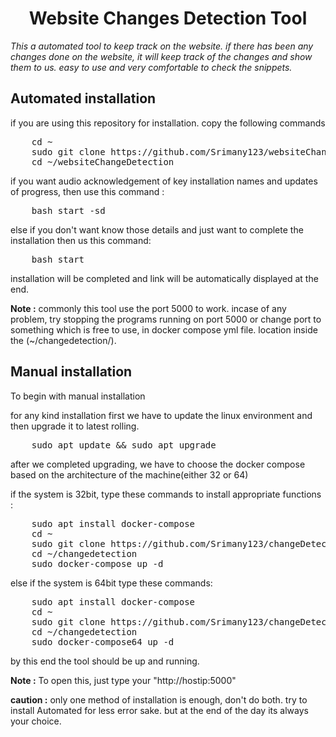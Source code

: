 <h1 align="center">Website Changes Detection Tool</h1>
<i>This a automated tool to keep track on the website. if there has been any changes done on the website, it will keep track of the changes and show them to us. easy to use and very comfortable to check the snippets.</i>

<h2>Automated installation</h2>
  
if you are using this repository for installation. copy the following commands
  
<div>
  <pre>
    cd ~
    sudo git clone https://github.com/Srimany123/websiteChangeDetection.git
    cd ~/websiteChangeDetection</pre>
  
  if you want audio acknowledgement of key installation names and updates of progress, then use this command : 
  
  <pre>
    bash start -sd</pre>
  else if you don't want know those details and just want to complete the installation then us this command:
  <pre>
    bash start</pre>
</div>
<p>installation will be completed and link will be automatically displayed at the end.
</p>
<b> Note :</b> commonly this tool use the port 5000 to work. incase of any problem, try stopping the programs running on port 5000 or change port to something which is free to use, in docker compose yml file. location inside the (~/changedetection/).

<h2>Manual installation</h2>

To begin with manual installation

<div>
  for any kind installation first we have to update the linux environment and then upgrade it to latest rolling.
  
  <pre>
    sudo apt update && sudo apt upgrade</pre>
  after we completed upgrading, we have to choose the docker compose based on the architecture of the machine(either 32 or 64)
  
  if the system is 32bit, type these commands to install appropriate functions :
  <pre>
    sudo apt install docker-compose
    cd ~
    sudo git clone https://github.com/Srimany123/changeDetection.git
    cd ~/changedetection
    sudo docker-compose up -d</pre>
    
  else if the system is 64bit type these commands:
  <pre>
    sudo apt install docker-compose
    cd ~
    sudo git clone https://github.com/Srimany123/changeDetection.git
    cd ~/changedetection
    sudo docker-compose64 up -d</pre>
  
  by this end the tool should be up and running.
  
</div>

<b> Note :</b> To open this, just type your "http://hostip:5000"

<p><b> caution :</b> only one method of installation is enough, don't do both. try to install Automated for less error sake. but at the end of the day its always your choice.</p>
